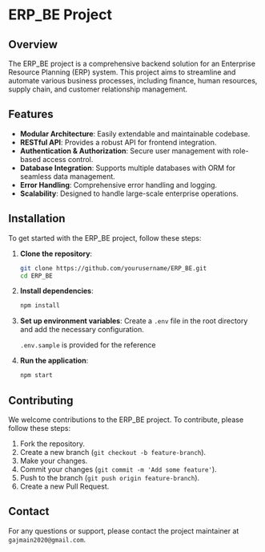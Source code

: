 # ERP_BE Project

## Overview

The ERP_BE project is a comprehensive backend solution for an Enterprise Resource Planning (ERP) system. This project aims to streamline and automate various business processes, including finance, human resources, supply chain, and customer relationship management.

## Features

- **Modular Architecture**: Easily extendable and maintainable codebase.
- **RESTful API**: Provides a robust API for frontend integration.
- **Authentication & Authorization**: Secure user management with role-based access control.
- **Database Integration**: Supports multiple databases with ORM for seamless data management.
- **Error Handling**: Comprehensive error handling and logging.
- **Scalability**: Designed to handle large-scale enterprise operations.

## Installation

To get started with the ERP_BE project, follow these steps:

1. **Clone the repository**:

   ```bash
   git clone https://github.com/yourusername/ERP_BE.git
   cd ERP_BE
   ```

2. **Install dependencies**:

   ```bash
   npm install
   ```

3. **Set up environment variables**:
   Create a `.env` file in the root directory and add the necessary configuration.

   `.env.sample` is provided for the reference

4. **Run the application**:
   ```bash
   npm start
   ```

## Contributing

We welcome contributions to the ERP_BE project. To contribute, please follow these steps:

1. Fork the repository.
2. Create a new branch (`git checkout -b feature-branch`).
3. Make your changes.
4. Commit your changes (`git commit -m 'Add some feature'`).
5. Push to the branch (`git push origin feature-branch`).
6. Create a new Pull Request.

## Contact

For any questions or support, please contact the project maintainer at `gajmain2020@gmail.com`.

